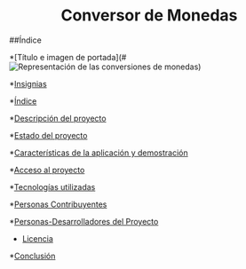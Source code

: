 <h1 align = "center">Conversor de Monedas</h1>


##Índice

*[Título e imagen de portada](#![Representación de las conversiones de monedas](https://github.com/user-attachments/assets/86f94b05-0ce1-4585-9366-5f2f7f453406))

*[Insignias](#insignias)

*[Índice](#índice)

*[Descripción del proyecto](#descripción-del-proyecto)

*[Estado del proyecto](#Estado-del-proyecto)

*[Características de la aplicación y demostración](#Características-de-la-aplicación-y-demostración)

*[Acceso al proyecto](#acceso-proyecto)

*[Tecnologías utilizadas](#tecnologías-utilizadas)

*[Personas Contribuyentes](#personas-contribuyentes)

*[Personas-Desarrolladores del Proyecto](#personas-desarrolladores)

* [Licencia](#licencia)

*[Conclusión](#conclusión)

